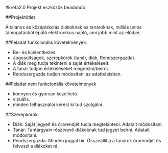 #kreta2.0
Projekt eszközök beadandó

##Projektötlet

Általános és középiskolás diákoknak és tanároknak, milliós uniós támogatásból épülő elektronikus napló, ami jobb mint az elődjei.

##Feladat funkcionális követelmények:
- Be- és kijelentkezés.
- Jogosultságok, szerepkörök (tanár, diák, Rendszergazda).
- A diák meg tudja tekinteni a saját értékeléseit.
- A tanár tudjon értékeléseket megnézni/beírni.
- Rendszergazda tudjon módosítani az adatbázisban.

##Feladat nem funkcionális követelmények
- könnyen és gyorsan kezelhető.
- vizuális.
- minden felhasználói kérést ki tud szolgálni.

##Szerepkörök:
- Diák: Saját jegyeit és órarendjét tudja megtekinteni. Adatait módosítani.
- Tanár: Tantárgyain résztvevő diákoknak tud jegyet beírni. Adatait módosítani.
- Rendszergazda: Minden joggal bír. Összeállítja a tanárok órarendjét és felveszi a diákokat rá.